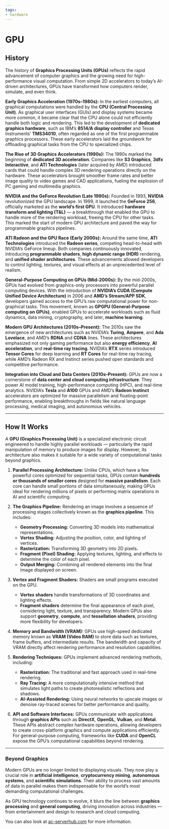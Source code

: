 ```yaml
---
tags:
- hardware
---
```


# GPU

## History

The history of **Graphics Processing Units (GPUs)** reflects the rapid advancement of computer graphics and the growing need for high-performance visual computation. From simple 2D accelerators to today’s AI-driven architectures, GPUs have transformed how computers render, simulate, and even think.

**Early Graphics Acceleration (1970s–1980s):**
In the earliest computers, all graphical computations were handled by the **CPU (Central Processing Unit)**. As graphical user interfaces (GUIs) and display systems became more common, it became clear that the CPU alone could not efficiently handle both logic and rendering. This led to the development of **dedicated graphics hardware**, such as IBM’s **8514/A display controller** and Texas Instruments’ **TMS34010**, often regarded as one of the first programmable graphics processors. These early accelerators laid the groundwork for offloading graphical tasks from the CPU to specialized chips.

**The Rise of 3D Graphics Accelerators (1990s):**
The 1990s marked the beginning of **dedicated 3D acceleration**. Companies like **S3 Graphics**, **3dfx Interactive**, and **ATI Technologies** (later acquired by AMD) introduced cards that could handle complex 3D rendering operations directly on the hardware. These accelerators brought smoother frame rates and better image quality to video games and CAD applications, fueling the explosion of PC gaming and multimedia graphics.

**NVIDIA and the GeForce Revolution (Late 1990s):**
Founded in 1993, **NVIDIA** revolutionized the GPU landscape. In 1999, it launched the **GeForce 256**, officially marketed as the **world’s first GPU**. It introduced **hardware transform and lighting (T&L)** — a breakthrough that enabled the GPU to handle more of the rendering workload, freeing the CPU for other tasks. This marked the start of modern GPU architecture and paved the way for programmable graphics pipelines.

**ATI Radeon and the GPU Race (Early 2000s):**
Around the same time, **ATI Technologies** introduced the **Radeon series**, competing head-to-head with NVIDIA’s GeForce lineup. Both companies continuously innovated, introducing **programmable shaders**, **high dynamic range (HDR)** rendering, and **unified shader architectures**. These advancements allowed developers to control lighting, textures, and visual effects at an unprecedented level of realism.

**General-Purpose Computing on GPUs (Mid-2000s):**
By the mid-2000s, GPUs had evolved from graphics-only processors into powerful parallel computing devices. With the introduction of **NVIDIA’s CUDA (Compute Unified Device Architecture)** in 2006 and **AMD’s Stream/APP SDK**, developers gained access to the GPU’s raw computational power for non-graphical tasks. This movement, known as **GPGPU (General-Purpose computing on GPUs)**, enabled GPUs to accelerate workloads such as fluid dynamics, data mining, cryptography, and later, **machine learning**.

**Modern GPU Architectures (2010s–Present):**
The 2010s saw the emergence of new architectures such as NVIDIA’s **Turing**, **Ampere**, and **Ada Lovelace**, and AMD’s **RDNA** and **CDNA** lines. These architectures emphasized not only gaming performance but also **energy efficiency**, **AI acceleration**, and **real-time ray tracing**. NVIDIA’s **RTX** series introduced **Tensor Cores** for deep learning and **RT Cores** for real-time ray tracing, while AMD’s Radeon RX and Instinct series pushed open standards and competitive performance.

**Integration into Cloud and Data Centers (2010s–Present):**
GPUs are now a cornerstone of **data center and cloud computing infrastructure**. They power AI model training, high-performance computing (HPC), and real-time analytics. NVIDIA’s **Tesla** and **A100** GPUs and AMD’s **Radeon Instinct** accelerators are optimized for massive parallelism and floating-point performance, enabling breakthroughs in fields like natural language processing, medical imaging, and autonomous vehicles.

---

## How It Works

A **GPU (Graphics Processing Unit)** is a specialized electronic circuit engineered to handle highly parallel workloads — particularly the rapid manipulation of memory to produce images for display. However, its architecture also makes it suitable for a wide variety of computational tasks beyond graphics.

1. **Parallel Processing Architecture:**
   Unlike CPUs, which have a few powerful cores optimized for sequential tasks, GPUs contain **hundreds or thousands of smaller cores** designed for **massive parallelism**. Each core can handle small portions of data simultaneously, making GPUs ideal for rendering millions of pixels or performing matrix operations in AI and scientific computing.

2. **The Graphics Pipeline:**
   Rendering an image involves a sequence of processing stages collectively known as the **graphics pipeline**. This includes:

   * **Geometry Processing:** Converting 3D models into mathematical representations.
   * **Vertex Shading:** Adjusting the position, color, and lighting of vertices.
   * **Rasterization:** Transforming 3D geometry into 2D pixels.
   * **Fragment (Pixel) Shading:** Applying textures, lighting, and effects to determine the color of each pixel.
   * **Output Merging:** Combining all rendered elements into the final image displayed on screen.

3. **Vertex and Fragment Shaders:**
   Shaders are small programs executed on the GPU.

   * **Vertex shaders** handle transformations of 3D coordinates and lighting effects.
   * **Fragment shaders** determine the final appearance of each pixel, considering light, texture, and transparency.
     Modern GPUs also support **geometry**, **compute**, and **tessellation shaders**, providing more flexibility for developers.

4. **Memory and Bandwidth (VRAM):**
   GPUs use high-speed dedicated memory known as **VRAM (Video RAM)** to store data such as textures, frame buffers, and intermediate results. The bandwidth and capacity of VRAM directly affect rendering performance and resolution capabilities.

5. **Rendering Techniques:**
   GPUs implement advanced rendering methods, including:

   * **Rasterization:** The traditional and fast approach used in real-time rendering.
   * **Ray Tracing:** A more computationally intensive method that simulates light paths to create photorealistic reflections and shadows.
   * **AI-Assisted Rendering:** Using neural networks to upscale images or denoise ray-traced scenes for better performance and quality.

6. **API and Software Interfaces:**
   GPUs communicate with applications through **graphics APIs** such as **DirectX**, **OpenGL**, **Vulkan**, and **Metal**. These APIs abstract complex hardware operations, allowing developers to create cross-platform graphics and compute applications efficiently. For general-purpose computing, frameworks like **CUDA** and **OpenCL** expose the GPU’s computational capabilities beyond rendering.

---

### Beyond Graphics

Modern GPUs are no longer limited to displaying visuals. They now play a crucial role in **artificial intelligence**, **cryptocurrency mining**, **autonomous systems**, and **scientific simulations**. Their ability to process vast amounts of data in parallel makes them indispensable for the world’s most demanding computational challenges.

As GPU technology continues to evolve, it blurs the line between **graphics processing** and **general computing**, driving innovation across industries — from entertainment and design to research and cloud computing.


You can also look at [ac-serverhub.com](https://ac-serverhub.com/GPU/GPU/) for more information.